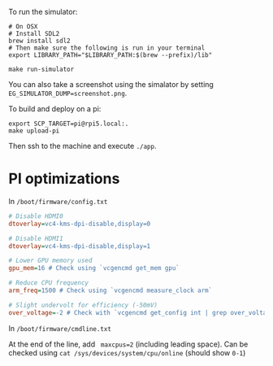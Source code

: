 To run the simulator:

```shell
# On OSX
# Install SDL2
brew install sdl2
# Then make sure the following is run in your terminal
export LIBRARY_PATH="$LIBRARY_PATH:$(brew --prefix)/lib"

make run-simulator
```

You can also take a screenshot using the simalator by setting `EG_SIMULATOR_DUMP=screenshot.png`.

To build and deploy on a pi:

```shell
export SCP_TARGET=pi@rpi5.local:.
make upload-pi
```

Then ssh to the machine and execute `./app`.

# PI optimizations

In `/boot/firmware/config.txt`

```ini
# Disable HDMI0
dtoverlay=vc4-kms-dpi-disable,display=0

# Disable HDMI1
dtoverlay=vc4-kms-dpi-disable,display=1

# Lower GPU memory used
gpu_mem=16 # Check using `vcgencmd get_mem gpu`

# Reduce CPU frequency
arm_freq=1500 # Check using `vcgencmd measure_clock arm`

# Slight undervolt for efficiency (-50mV)
over_voltage=-2 # Check with `vcgencmd get_config int | grep over_voltage` or `vcgencmd measure_volts`
```

In `/boot/firmware/cmdline.txt`

At the end of the line, add ` maxcpus=2` (including leading space).
Can be checked using `cat /sys/devices/system/cpu/online` (should show `0-1`)